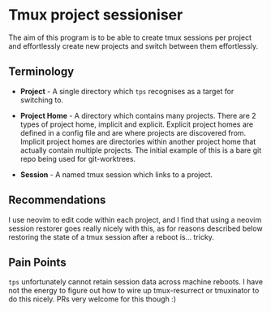 # Tmux project sessioniser

The aim of this program is to be able to create tmux sessions per project and 
effortlessly create new projects and switch between them effortlessly.

## Terminology

- **Project** - A single directory which `tps` recognises as a target for switching
to.

- **Project Home** - A directory which contains many projects. There are 2 types of 
project home, implicit and explicit. Explicit project homes are defined in a 
config file and are where projects are discovered from. Implicit project homes
are directories within another project home that actually contain multiple 
projects. The initial example of this is a bare git repo being used for 
git-worktrees.

- **Session** - A named tmux session which links to a project.

## Recommendations

I use neovim to edit code within each project, and I find that using a neovim
session restorer goes really nicely with this, as for reasons described below
restoring the state of a tmux session after a reboot is... tricky.


## Pain Points

`tps` unfortunately cannot retain session data across machine reboots. I have
not the energy to figure out how to wire up tmux-resurrect or tmuxinator to do 
this nicely. PRs very welcome for this though :)
